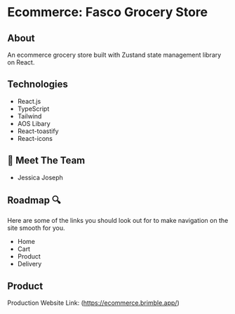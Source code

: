 # Ecommerce: Fasco Grocery Store 

## About 
An ecommerce grocery store built with Zustand state management library on React. 

## Technologies 
- React.js
- TypeScript
- Tailwind
- AOS Libary
- React-toastify
- React-icons

## 👋  Meet The Team
- Jessica Joseph

## Roadmap 🔍
Here are some of the links you should look out for to make navigation on the site smooth for you. 

- Home
- Cart
- Product 
- Delivery

<!-- THE PRODUCT LINK -->

## Product 
Production Website Link: (https://ecommerce.brimble.app/)
